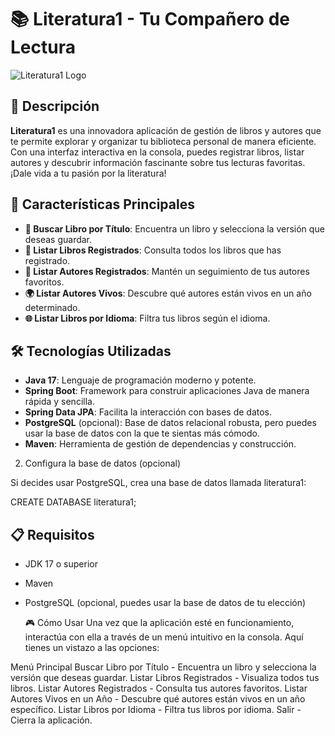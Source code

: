 # 📚 Literatura1 - Tu Compañero de Lectura

![Literatura1 Logo](https://static.vecteezy.com/system/resources/thumbnails/006/296/747/small/bookshelf-with-books-biography-adventure-novel-poem-fantasy-love-story-detective-art-romance-banner-for-library-book-store-genre-of-literature-illustration-in-flat-style-vector.jpg) <!-- Reemplaza con la URL de tu logo -->

## 🌟 Descripción

**Literatura1** es una innovadora aplicación de gestión de libros y autores que te permite explorar y organizar tu biblioteca personal de manera eficiente. Con una interfaz interactiva en la consola, puedes registrar libros, listar autores y descubrir información fascinante sobre tus lecturas favoritas. ¡Dale vida a tu pasión por la literatura!

## 🚀 Características Principales

- **📖 Buscar Libro por Título**: Encuentra un libro y selecciona la versión que deseas guardar.
- **📜 Listar Libros Registrados**: Consulta todos los libros que has registrado.
- **👤 Listar Autores Registrados**: Mantén un seguimiento de tus autores favoritos.
- **🌍 Listar Autores Vivos**: Descubre qué autores están vivos en un año determinado.
- **🌐 Listar Libros por Idioma**: Filtra tus libros según el idioma.

## 🛠️ Tecnologías Utilizadas

- **Java 17**: Lenguaje de programación moderno y potente.
- **Spring Boot**: Framework para construir aplicaciones Java de manera rápida y sencilla.
- **Spring Data JPA**: Facilita la interacción con bases de datos.
- **PostgreSQL** (opcional): Base de datos relacional robusta, pero puedes usar la base de datos con la que te sientas más cómodo.
- **Maven**: Herramienta de gestión de dependencias y construcción.

2. Configura la base de datos (opcional)

Si decides usar PostgreSQL, crea una base de datos llamada literatura1:

CREATE DATABASE literatura1;


## 📋 Requisitos

- JDK 17 o superior
- Maven
- PostgreSQL (opcional, puedes usar la base de datos de tu elección)


   🎮 Cómo Usar
Una vez que la aplicación esté en funcionamiento, interactúa con ella a través de un menú intuitivo en la consola. Aquí tienes un vistazo a las opciones:

Menú Principal
Buscar Libro por Título - Encuentra un libro y selecciona la versión que deseas guardar.
Listar Libros Registrados - Visualiza todos tus libros.
Listar Autores Registrados - Consulta tus autores favoritos.
Listar Autores Vivos en un Año - Descubre qué autores están vivos en un año específico.
Listar Libros por Idioma - Filtra tus libros por idioma.
Salir - Cierra la aplicación.

